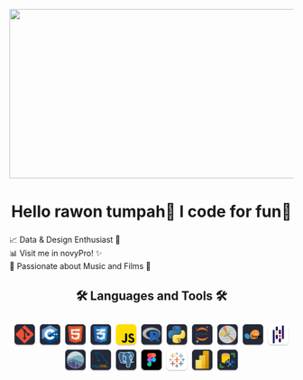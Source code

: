 <p align="center"><img src="https://gifs.eco.br/wp-content/uploads/2022/06/gifs-de-anime-lofi-9.gif" width="600" height="300"></p>

###

<h1 align="center">Hello rawon tumpah👋 I code for fun🚀</h1>

###

<p align="left">
  📈 Data & Design Enthusiast 🎨 <br> 
  📊 <a href="https://www.novypro.com/profile_projects/fathin-al-fikri" style="text-decoration:none; color: inherit;">Visit me in novyPro!</a> ✨ <br>
  📼 Passionate about Music and Films 🎥</p>

###

<h2 align="center"> 🛠️  Languages and Tools  🛠️<h2>
<div align="center">
  <img src="https://github.com/PytoPylano/PytoPylano/blob/main/Icon/Git.png" height="40" alt="Git Icon"  />
  <img src="https://github.com/PytoPylano/PytoPylano/blob/main/Icon/C%2B%2B.png" height="40" alt="C++ Icon"  />
  <img src="https://github.com/PytoPylano/PytoPylano/blob/main/Icon/HTML.png" height="40" alt="HTML Icon"  />
  <img src="https://github.com/PytoPylano/PytoPylano/blob/main/Icon/CSS.png" height="40" alt="CSS Icon"  />
  <img src="https://github.com/PytoPylano/PytoPylano/blob/main/Icon/JavaScripts.png" height="40" alt="JavaScripts Icon"  />
  <img src="https://github.com/PytoPylano/PytoPylano/blob/main/Icon/R.png" height="40" alt="R Icon" />
  <img src="https://github.com/PytoPylano/PytoPylano/blob/main/Icon/Python.png" height="40" alt="Python Icon" />
  <img src="https://github.com/PytoPylano/PytoPylano/blob/main/Icon/Jupyter.png" height="40" alt="Jupyter Icon" />
  <img src="https://github.com/PytoPylano/PytoPylano/blob/main/Icon/Matplotlib.png" height="40" alt="Matplotlib Icon" />
  <img src="https://github.com/PytoPylano/PytoPylano/blob/main/Icon/Scikit%20learn.png" height="40" alt="Scikit learn Icon" />
  <img src="https://github.com/PytoPylano/PytoPylano/blob/main/Icon/Pandas.png" height="40" alt="Pandas Icon" />
  <img src="https://github.com/PytoPylano/PytoPylano/blob/main/Icon/Seaborn.png" height="40" alt="Seaborn Icon" />
  <img src="https://github.com/PytoPylano/PytoPylano/blob/main/Icon/MySQL.png" height="40" alt="MySQL Icon" />
  <img src="https://github.com/PytoPylano/PytoPylano/blob/main/Icon/PostgreSQL.png" height="40" alt="PostgreSQL Icon" />
  <img src="https://github.com/PytoPylano/PytoPylano/blob/main/Icon/Figma.png" height="40" alt="Figma Icon" />
  <img src="https://github.com/PytoPylano/PytoPylano/blob/main/Icon/Tableau.png" height="40" alt="Tablea Icon" />
  <img src="https://github.com/PytoPylano/PytoPylano/blob/main/Icon/Power%20BI.png" height="40" alt="Power BI Icon" />
  <img src="https://github.com/PytoPylano/PytoPylano/blob/main/Icon/SSMS.png" height="40" alt="Power BI Icon" />
</div>
